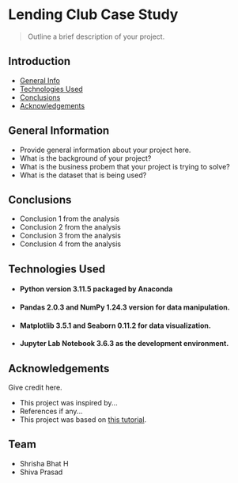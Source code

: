 # Lending Club Case Study
> Outline a brief description of your project.


## Introduction
* [General Info](#general-information)
* [Technologies Used](#technologies-used)
* [Conclusions](#conclusions)
* [Acknowledgements](#acknowledgements)

<!-- You can include any other section that is pertinent to your problem -->

## General Information
- Provide general information about your project here.
- What is the background of your project?
- What is the business probem that your project is trying to solve?
- What is the dataset that is being used?

<!-- You don't have to answer all the questions - just the ones relevant to your project. -->

## Conclusions
- Conclusion 1 from the analysis
- Conclusion 2 from the analysis
- Conclusion 3 from the analysis
- Conclusion 4 from the analysis

<!-- You don't have to answer all the questions - just the ones relevant to your project. -->


## Technologies Used
- #### Python version 3.11.5 packaged by Anaconda
- #### Pandas 2.0.3 and NumPy 1.24.3 version for data manipulation. 
- #### Matplotlib 3.5.1 and Seaborn 0.11.2 for data visualization.
- #### Jupyter Lab Notebook 3.6.3 as the development environment.

<!-- As the libraries versions keep on changing, it is recommended to mention the version of library used in this project -->
## Acknowledgements
Give credit here.
- This project was inspired by...
- References if any...
- This project was based on [this tutorial](https://www.example.com).


## Team
- Shrisha Bhat H
- Shiva Prasad


<!-- Optional -->
<!-- ## License -->
<!-- This project is open source and available under the [... License](). -->

<!-- You don't have to include all sections - just the one's relevant to your project -->
